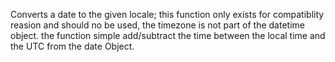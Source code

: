 Converts a date to the given locale;
		this function only exists for compatiblity reasion and should no be used, the timezone is not part of the datetime object. the function simple add/subtract the time between the local time and the UTC from the date Object.
